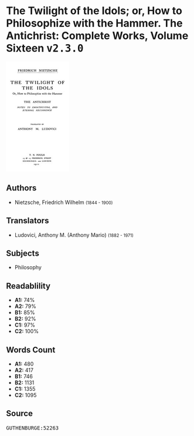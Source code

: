 # The Twilight of the Idols; or, How to Philosophize with the Hammer. The Antichrist: Complete Works, Volume Sixteen <kbd>v2.3.0</kbd>

![](./cover.medium.jpg "")

## Authors


 - Nietzsche, Friedrich Wilhelm <small>(1844 - 1900)</small>

## Translators


 - Ludovici, Anthony M. (Anthony Mario) <small>(1882 - 1971)</small>

## Subjects


 - Philosophy

## Readablility


 - **A1:** 74%
 - **A2:** 79%
 - **B1:** 85%
 - **B2:** 92%
 - **C1:** 97%
 - **C2:** 100%

## Words Count


 - **A1:** 480
 - **A2:** 417
 - **B1:** 746
 - **B2:** 1131
 - **C1:** 1355
 - **C2:** 1095

## Source


<kbd>GUTHENBURGE:52263</kbd>
